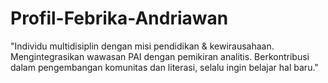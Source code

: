 # Profil-Febrika-Andriawan
"Individu multidisiplin dengan misi pendidikan &amp; kewirausahaan. Mengintegrasikan wawasan PAI dengan pemikiran analitis. Berkontribusi dalam pengembangan komunitas dan literasi, selalu ingin belajar hal baru."
